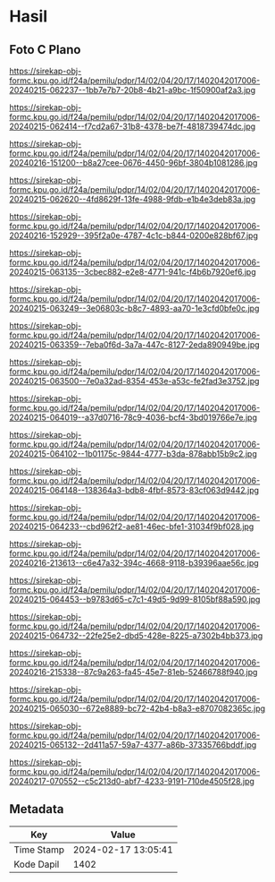 # Hasil

## Foto C Plano

https://sirekap-obj-formc.kpu.go.id/f24a/pemilu/pdpr/14/02/04/20/17/1402042017006-20240215-062237--1bb7e7b7-20b8-4b21-a9bc-1f50900af2a3.jpg

https://sirekap-obj-formc.kpu.go.id/f24a/pemilu/pdpr/14/02/04/20/17/1402042017006-20240215-062414--f7cd2a67-31b8-4378-be7f-4818739474dc.jpg

https://sirekap-obj-formc.kpu.go.id/f24a/pemilu/pdpr/14/02/04/20/17/1402042017006-20240216-151200--b8a27cee-0676-4450-96bf-3804b1081286.jpg

https://sirekap-obj-formc.kpu.go.id/f24a/pemilu/pdpr/14/02/04/20/17/1402042017006-20240215-062620--4fd8629f-13fe-4988-9fdb-e1b4e3deb83a.jpg

https://sirekap-obj-formc.kpu.go.id/f24a/pemilu/pdpr/14/02/04/20/17/1402042017006-20240216-152929--395f2a0e-4787-4c1c-b844-0200e828bf67.jpg

https://sirekap-obj-formc.kpu.go.id/f24a/pemilu/pdpr/14/02/04/20/17/1402042017006-20240215-063135--3cbec882-e2e8-4771-941c-f4b6b7920ef6.jpg

https://sirekap-obj-formc.kpu.go.id/f24a/pemilu/pdpr/14/02/04/20/17/1402042017006-20240215-063249--3e06803c-b8c7-4893-aa70-1e3cfd0bfe0c.jpg

https://sirekap-obj-formc.kpu.go.id/f24a/pemilu/pdpr/14/02/04/20/17/1402042017006-20240215-063359--7eba0f6d-3a7a-447c-8127-2eda890949be.jpg

https://sirekap-obj-formc.kpu.go.id/f24a/pemilu/pdpr/14/02/04/20/17/1402042017006-20240215-063500--7e0a32ad-8354-453e-a53c-fe2fad3e3752.jpg

https://sirekap-obj-formc.kpu.go.id/f24a/pemilu/pdpr/14/02/04/20/17/1402042017006-20240215-064019--a37d0716-78c9-4036-bcf4-3bd019766e7e.jpg

https://sirekap-obj-formc.kpu.go.id/f24a/pemilu/pdpr/14/02/04/20/17/1402042017006-20240215-064102--1b01175c-9844-4777-b3da-878abb15b9c2.jpg

https://sirekap-obj-formc.kpu.go.id/f24a/pemilu/pdpr/14/02/04/20/17/1402042017006-20240215-064148--138364a3-bdb8-4fbf-8573-83cf063d9442.jpg

https://sirekap-obj-formc.kpu.go.id/f24a/pemilu/pdpr/14/02/04/20/17/1402042017006-20240215-064233--cbd962f2-ae81-46ec-bfe1-31034f9bf028.jpg

https://sirekap-obj-formc.kpu.go.id/f24a/pemilu/pdpr/14/02/04/20/17/1402042017006-20240216-213613--c6e47a32-394c-4668-9118-b39396aae56c.jpg

https://sirekap-obj-formc.kpu.go.id/f24a/pemilu/pdpr/14/02/04/20/17/1402042017006-20240215-064453--b9783d65-c7c1-49d5-9d99-8105bf88a590.jpg

https://sirekap-obj-formc.kpu.go.id/f24a/pemilu/pdpr/14/02/04/20/17/1402042017006-20240215-064732--22fe25e2-dbd5-428e-8225-a7302b4bb373.jpg

https://sirekap-obj-formc.kpu.go.id/f24a/pemilu/pdpr/14/02/04/20/17/1402042017006-20240216-215338--87c9a263-fa45-45e7-81eb-52466788f940.jpg

https://sirekap-obj-formc.kpu.go.id/f24a/pemilu/pdpr/14/02/04/20/17/1402042017006-20240215-065030--672e8889-bc72-42b4-b8a3-e8707082365c.jpg

https://sirekap-obj-formc.kpu.go.id/f24a/pemilu/pdpr/14/02/04/20/17/1402042017006-20240215-065132--2d411a57-59a7-4377-a86b-37335766bddf.jpg

https://sirekap-obj-formc.kpu.go.id/f24a/pemilu/pdpr/14/02/04/20/17/1402042017006-20240217-070552--c5c213d0-abf7-4233-9191-710de4505f28.jpg


## Metadata

| Key        | Value               |
| ---------- | ------------------- |
| Time Stamp | 2024-02-17 13:05:41 |
| Kode Dapil | 1402                |



